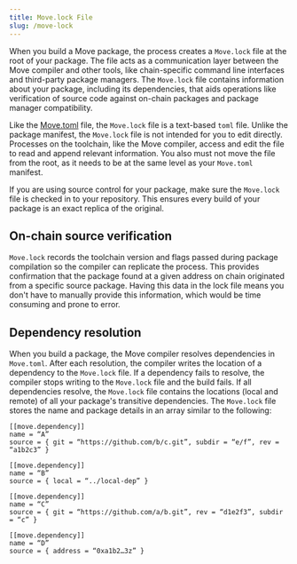 ```yaml
---
title: Move.lock File
slug: /move-lock
---
```


When you build a Move package, the process creates a `Move.lock` file at the root of your package. The file acts as a communication layer between the Move compiler and other tools, like chain-specific command line interfaces and third-party package managers. The `Move.lock` file contains information about your package, including its dependencies, that aids operations like verification of source code against on-chain packages and package manager compatibility.

Like the [Move.toml](manifest.md) file, the `Move.lock` file is a text-based `toml` file. Unlike the package manifest, the `Move.lock` file is not intended for you to edit directly. Processes on the toolchain, like the Move compiler, access and edit the file to read and append relevant information. You also must not move the file from the root, as it needs to be at the same level as your `Move.toml` manifest.

If you are using source control for your package, make sure the `Move.lock` file is checked in to your repository. This ensures every build of your package is an exact replica of the original.

## On-chain source verification

`Move.lock` records the toolchain version and flags passed during package compilation so the compiler can replicate the process. This provides confirmation that the package found at a given address on chain originated from a specific source package. Having this data in the lock file means you don't have to manually provide this information, which would be time consuming and prone to error.

## Dependency resolution

When you build a package, the Move compiler resolves dependencies in `Move.toml`. After each resolution, the compiler writes the location of a dependency to the `Move.lock` file. If a dependency fails to resolve, the compiler stops writing to the `Move.lock` file and the build fails. If all dependencies resolve, the `Move.lock` file contains the locations (local and remote) of all your package's transitive dependencies. The `Move.lock` file stores the name and package details in an array similar to the following:

```
[[move.dependency]]
name = “A”
source = { git = “https://github.com/b/c.git”, subdir = “e/f”, rev = “a1b2c3” }

[[move.dependency]]
name = “B”
source = { local = “../local-dep” }

[[move.dependency]]
name = “C”
source = { git = “https://github.com/a/b.git”, rev = “d1e2f3”, subdir = “c” }

[[move.dependency]]
name = “D”
source = { address = “0xa1b2…3z” }
```
